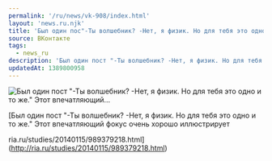 ```yaml
---
permalink: '/ru/news/vk-908/index.html'
layout: 'news.ru.njk'
title: 'Был один пос"-Ты волшебник? -Нет, я физик. Но для тебя это одно и то же." Этот впечатляющий'
source: ВКонтакте
tags:
  - news_ru
description: 'Был один пост "-Ты волшебник? -Нет, я физик. Но для тебя это одно и то же." Этот впечатляющий…'
updatedAt: 1389800958
---
```

![Был один пост "-Ты волшебник? -Нет, я физик. Но для тебя это одно и то же." Этот впечатляющий…](https://sun9-56.userapi.com/c6042/v6042833/4b45/NnGcgDA37Nc.jpg)

[Был один пост
"-Ты волшебник?
-Нет, я физик. Но для тебя это одно и то же."
Этот впечатляющий фокус очень хорошо иллюстрирует

ria.ru/studies/20140115/989379218.html](http://ria.ru/studies/20140115/989379218.html)
